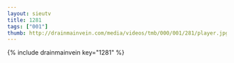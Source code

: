 ```yaml
--- 
layout: sieutv
title: 1281
tags: ["001"]
thumb: http://drainmainvein.com/media/videos/tmb/000/001/281/player.jpg
---
```

{% include drainmainvein key="1281" %} 
